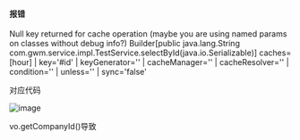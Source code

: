#### 报错

Null key returned for cache operation (maybe you are using named params on classes without debug info?) Builder[public java.lang.String com.gwm.service.impl.TestService.selectById(java.io.Serializable)] caches=[hour] | key='#id' | keyGenerator='' | cacheManager='' | cacheResolver='' | condition='' | unless='' | sync='false'

对应代码

![image](https://user-images.githubusercontent.com/97614802/234160471-bb1a22dc-9d7a-4644-a994-89e1d6252b1f.png)

vo.getCompanyId()导致



